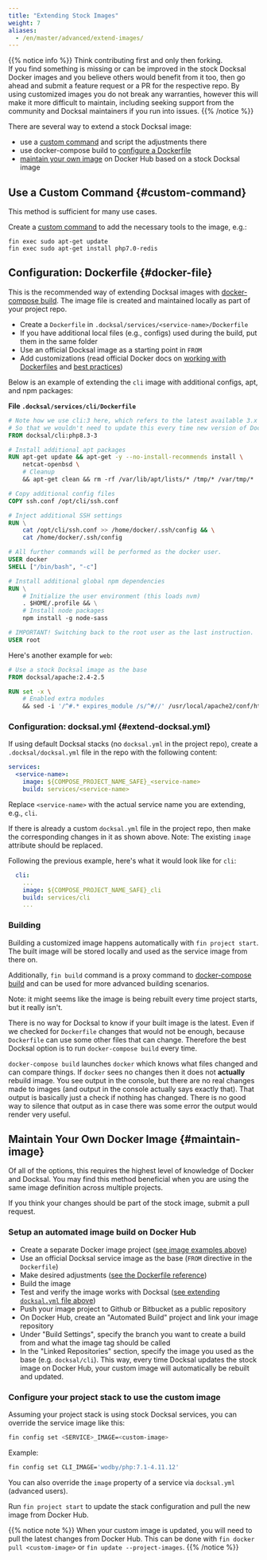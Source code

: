```yaml
---
title: "Extending Stock Images"
weight: 7
aliases:
  - /en/master/advanced/extend-images/
---
```



{{% notice info %}}
Think contributing first and only then forking.  
If you find something is missing or can be improved in the stock Docksal Docker images and you believe others would 
benefit from it too, then go ahead and submit a feature request or a PR for the respective repo.
By using customized images you do not break any warranties, however this will make it more difficult to maintain, 
including seeking support from the community and Docksal maintainers if you run into issues.
{{% /notice %}}

There are several way to extend a stock Docksal image:

- use a [custom command](#custom-command) and script the adjustments there 
- use docker-compose build to [configure a Dockerfile](#docker-file)
- [maintain your own image](#maintain-image) on Docker Hub based on a stock Docksal image

## Use a Custom Command {#custom-command}

This method is sufficient for many use cases.

Create a [custom command](/fin/custom-commands/) to add the necessary tools to the image, e.g.:

```
fin exec sudo apt-get update
fin exec sudo apt-get install php7.0-redis
```

## Configuration: Dockerfile {#docker-file}

This is the recommended way of extending Docksal images with [docker-compose build](https://docs.docker.com/compose/reference/build/).
The image file is created and maintained locally as part of your project repo.

- Create a `Dockerfile` in `.docksal/services/<service-name>/Dockerfile`
- If you have additional local files (e.g., configs) used during the build, put them in the same folder
- Use an official Docksal image as a starting point in `FROM`
- Add customizations (read official Docker docs on [working with Dockerfiles](https://docs.docker.com/engine/reference/builder/) and [best practices](https://docs.docker.com/engine/userguide/eng-image/dockerfile_best-practices/))

Below is an example of extending the `cli` image with additional configs, apt, and npm packages:

**File `.docksal/services/cli/Dockerfile`**

```Dockerfile
# Note how we use cli:3 here, which refers to the latest available 3.x version
# So that we wouldn't need to update this every time new version of Docksal cli releases
FROM docksal/cli:php8.3-3

# Install additional apt packages
RUN apt-get update && apt-get -y --no-install-recommends install \
    netcat-openbsd \
    # Cleanup
    && apt-get clean && rm -rf /var/lib/apt/lists/* /tmp/* /var/tmp/*

# Copy additional config files
COPY ssh.conf /opt/cli/ssh.conf

# Inject additional SSH settings
RUN \
	cat /opt/cli/ssh.conf >> /home/docker/.ssh/config && \
	cat /home/docker/.ssh/config

# All further commands will be performed as the docker user.
USER docker
SHELL ["/bin/bash", "-c"]

# Install additional global npm dependencies
RUN \
	# Initialize the user environment (this loads nvm)
	. $HOME/.profile && \
	# Install node packages
	npm install -g node-sass

# IMPORTANT! Switching back to the root user as the last instruction.
USER root
```

Here's another example for `web`:

```Dockerfile
# Use a stock Docksal image as the base
FROM docksal/apache:2.4-2.5

RUN set -x \
	# Enabled extra modules
	&& sed -i '/^#.* expires_module /s/^#//' /usr/local/apache2/conf/httpd.conf
```

### Configuration: docksal.yml {#extend-docksal.yml}

If using default Docksal stacks (no `docksal.yml` in the project repo), create a `.docksal/docksal.yml` file in the repo 
with the following content:

```yaml
services:
  <service-name>:
    image: ${COMPOSE_PROJECT_NAME_SAFE}_<service-name>
    build: services/<service-name>
```

Replace `<service-name>` with the actual service name you are extending, e.g., `cli`.

If there is already a custom `docksal.yml` file in the project repo, then make the corresponding changes in it as shown 
above. Note: The existing `image` attribute should be replaced.

Following the previous example, here's what it would look like for `cli`:

```yaml
  cli:
    ...
    image: ${COMPOSE_PROJECT_NAME_SAFE}_cli
    build: services/cli
    ...
```

### Building

Building a customized image happens automatically with `fin project start`.
The built image will be stored locally and used as the service image from there on.

Additionally, `fin build` command is a proxy command to [docker-compose build](https://docs.docker.com/compose/reference/build/) 
and can be used for more advanced building scenarios. 

Note: it might seems like the image is being rebuilt every time project starts, but it really isn't.

There is no way for Docksal to know if your built image is the latest. Even if we checked for `Dockerfile` 
changes that would not be enough, because `Dockerfile` can use some other files that can change. Therefore 
the best Docksal option is to run `docker-compose build` every time.

`docker-compose build` launches `docker` which knows what files changed and can compare things. If `docker`
sees no changes then it does not **actually** rebuild image. You see output in the console, but there are 
no real changes made to images (and output in the console actually says exactly that). That output is 
basically just a check if nothing has changed. There is no good way to silence that output as in case there 
was some error the output would render very useful.

## Maintain Your Own Docker Image {#maintain-image}

Of all of the options, this requires the highest level of knowledge of Docker and Docksal. 
You may find this method beneficial when you are using the same image definition across multiple projects. 

If you think your changes should be part of the stock image, submit a pull request.

### Setup an automated image build on Docker Hub

- Create a separate Docker image project ([see image examples above](#docker-file))
- Use an official Docksal service image as the base (`FROM` directive in the `Dockerfile`)
- Make desired adjustments ([see the Dockerfile reference](https://docs.docker.com/engine/reference/builder/))
- Build the image
- Test and verify the image works with Docksal ([see extending `docksal.yml` file above](#extend-docksal.yml))
- Push your image project to Github or Bitbucket as a public repository
- On Docker Hub, create an "Automated Build" project and link your image repository
- Under "Build Settings", specify the branch you want to create a build from and what the image tag should be called
- In the "Linked Repositories" section, specify the image you used as the base (e.g. `docksal/cli`). This way, 
every time Docksal updates the stock image on Docker Hub, your custom image will automatically be rebuilt and updated.

### Configure your project stack to use the custom image

Assuming your project stack is using stock Docksal services, you can override the service image like this:

```bash
fin config set <SERVICE>_IMAGE=<custom-image>
```

Example:

```bash
fin config set CLI_IMAGE='wodby/php:7.1-4.11.12'
``` 

You can also override the `image` property of a service via `docksal.yml` (advanced users).

Run `fin project start` to update the stack configuration and pull the new image from Docker Hub. 

{{% notice note %}}
When your custom image is updated, you will need to pull the latest changes from Docker Hub. This can be done with 
`fin docker pull <custom-image>` or `fin update --project-images`.
{{% /notice %}}
